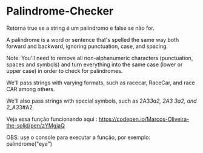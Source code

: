 # Palindrome-Checker
Retorna true se a  string é um palindromo e false se não for.

A palindrome is a word or sentence that's spelled the same way both forward and backward, ignoring punctuation, case, and spacing.

Note: You'll need to remove all non-alphanumeric characters (punctuation, spaces and symbols) and turn everything into the same case (lower or upper case) in order to check for palindromes.

We'll pass strings with varying formats, such as racecar, RaceCar, and race CAR among others.

We'll also pass strings with special symbols, such as 2A3*3a2, 2A3 3a2, and 2_A3*3#A2.

Veja essa função funcionando aqui : https://codepen.io/Marcos-Oliveira-the-solid/pen/zYMgjaQ 

OBS: use o console para executar a função, por exemplo: palindrome("eye")
